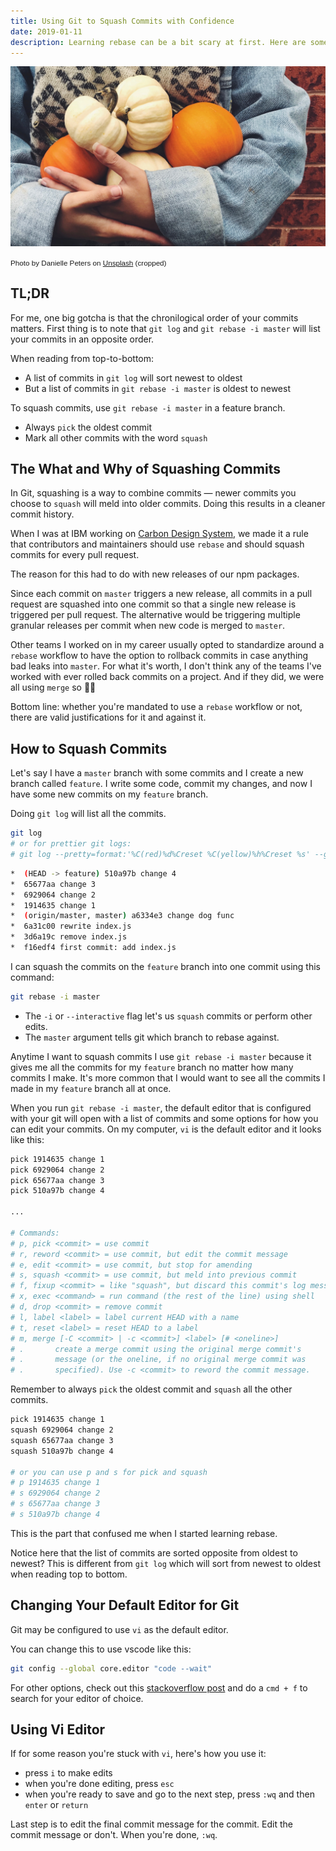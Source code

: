 ```yaml
---
title: Using Git to Squash Commits with Confidence
date: 2019-01-11
description: Learning rebase can be a bit scary at first. Here are some tips that helped me to get more comfortable squashing and rebasing in git.
---
```


![Photo by Danielle Peters on Unsplash](./squashes-cropped2.jpg)

<small style="font-family: Karla, sans-serif;">Photo by Danielle Peters on [Unsplash](https://unsplash.com/photos/Who26xi-q0c) (cropped)</small>

## TL;DR

For me, one big gotcha is that the chronilogical order of your commits matters. First thing is to note that `git log` and `git rebase -i master` will list your commits in an opposite order.

When reading from top-to-bottom:

- A list of commits in `git log` will sort newest to oldest
- But a list of commits in `git rebase -i master` is oldest to newest

To squash commits, use `git rebase -i master` in a feature branch.

- Always `pick` the oldest commit
- Mark all other commits with the word `squash`

## The What and Why of Squashing Commits

In Git, squashing is a way to combine commits &mdash; newer commits you choose to `squash` will meld into older commits. Doing this results in a cleaner commit history.

When I was at IBM working on [Carbon Design System](https://www.carbondesignsystem.com/), we made it a rule that contributors and maintainers should use `rebase` and should squash commits for every pull request.

The reason for this had to do with new releases of our npm packages.

Since each commit on `master` triggers a new release, all commits in a pull request are squashed into one commit so that a single new release is triggered per pull request. The alternative would be triggering multiple granular releases per commit when new code is merged to `master`.

Other teams I worked on in my career usually opted to standardize around a `rebase` workflow to have the option to rollback commits in case anything bad leaks into `master`. For what it's worth, I don't think any of the teams I've worked with ever rolled back commits on a project. And if they did, we were all using `merge` so 🤷‍♀️

Bottom line: whether you're mandated to use a `rebase` workflow or not, there are valid justifications for it and against it.

## How to Squash Commits

Let's say I have a `master` branch with some commits and I create a new branch called `feature`. I write some code, commit my changes, and now I have some new commits on my `feature` branch.

Doing `git log` will list all the commits.

```bash
git log
# or for prettier git logs:
# git log --pretty=format:'%C(red)%d%Creset %C(yellow)%h%Creset %s' --graph --abbrev-commit
```

```bash
*  (HEAD -> feature) 510a97b change 4
*  65677aa change 3
*  6929064 change 2
*  1914635 change 1
*  (origin/master, master) a6334e3 change dog func
*  6a31c00 rewrite index.js
*  3d6a19c remove index.js
*  f16edf4 first commit: add index.js
```

I can squash the commits on the `feature` branch into one commit using this command:

```bash
git rebase -i master
```

- The `-i` or `--interactive` flag let's us `squash` commits or perform other edits.
- The `master` argument tells git which branch to rebase against.

Anytime I want to squash commits I use `git rebase -i master` because it gives me all the commits for my `feature` branch no matter how many commits I make. It's more common that I would want to see all the commits I made in my `feature` branch all at once.

When you run `git rebase -i master`, the default editor that is configured with your git will open with a list of commits and some options for how you can edit your commits. On my computer, `vi` is the default editor and it looks like this:

```bash
pick 1914635 change 1
pick 6929064 change 2
pick 65677aa change 3
pick 510a97b change 4

...

# Commands:
# p, pick <commit> = use commit
# r, reword <commit> = use commit, but edit the commit message
# e, edit <commit> = use commit, but stop for amending
# s, squash <commit> = use commit, but meld into previous commit
# f, fixup <commit> = like "squash", but discard this commit's log message
# x, exec <command> = run command (the rest of the line) using shell
# d, drop <commit> = remove commit
# l, label <label> = label current HEAD with a name
# t, reset <label> = reset HEAD to a label
# m, merge [-C <commit> | -c <commit>] <label> [# <oneline>]
# .       create a merge commit using the original merge commit's
# .       message (or the oneline, if no original merge commit was
# .       specified). Use -c <commit> to reword the commit message.
```

Remember to always `pick` the oldest commit and `squash` all the other commits.

```bash
pick 1914635 change 1
squash 6929064 change 2
squash 65677aa change 3
squash 510a97b change 4

# or you can use p and s for pick and squash
# p 1914635 change 1
# s 6929064 change 2
# s 65677aa change 3
# s 510a97b change 4
```

This is the part that confused me when I started learning rebase.

Notice here that the list of commits are sorted opposite from oldest to newest?
This is different from `git log` which will sort from newest to oldest when reading top to bottom.

## Changing Your Default Editor for Git

Git may be configured to use `vi` as the default editor.

You can change this to use vscode like this:

```bash
git config --global core.editor "code --wait"
```

For other options, check out this [stackoverflow post](https://stackoverflow.com/questions/2596805/how-do-i-make-git-use-the-editor-of-my-choice-for-commits) and do a `cmd + f` to search for your editor of choice.

## Using Vi Editor

If for some reason you're stuck with `vi`, here's how you use it:

- press `i` to make edits
- when you're done editing, press `esc`
- when you're ready to save and go to the next step, press `:wq` and then `enter` or `return`

Last step is to edit the final commit message for the commit. Edit the commit message or don't. When you're done, `:wq`.
